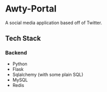 # Awty-Portal

A social media application based off of Twitter.

## Tech Stack

### Backend

  - Python
  - Flask
  - Sqlalchemy (with some plain SQL)
  - MySQL
  - Redis
